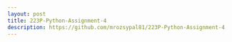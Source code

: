 ```yaml
---
layout: post
title: 223P-Python-Assignment-4
description: https://github.com/mrozsypal81/223P-Python-Assignment-4
---
```



